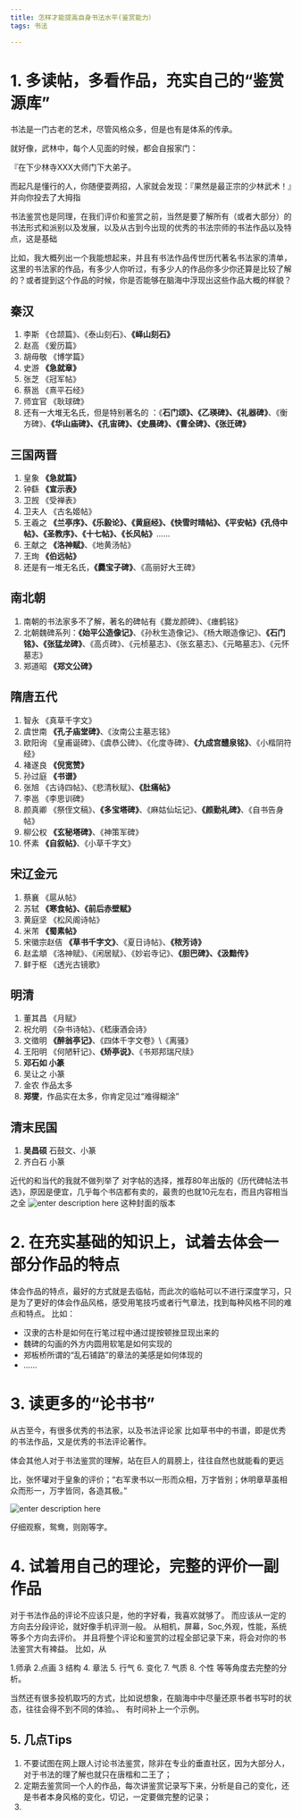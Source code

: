 ```yaml
---
title: 怎样才能提高自身书法水平(鉴赏能力）
tags: 书法

---
```

# 1. 多读帖，多看作品，充实自己的“鉴赏源库”
书法是一门古老的艺术，尽管风格众多，但是也有是体系的传承。

就好像，武林中，每个人见面的时候，都会自报家门：

『在下少林寺XXX大师门下大弟子。

而起凡是懂行的人，你随便耍两招，人家就会发现：『果然是最正宗的少林武术！』并向你投去了大拇指

书法鉴赏也是同理，在我们评价和鉴赏之前，当然是要了解所有（或者大部分）的书法形式和派别以及发展，以及从古到今出现的优秀的书法宗师的书法作品以及特点，这是基础

比如，我大概列出一个我能想起来，并且有书法作品传世历代著名书法家的清单，
这里的书法家的作品，有多少人你听过，有多少人的作品你多少你还算是比较了解的？或者提到这个作品的时候，你是否能够在脑海中浮现出这些作品大概的样貌？


## 秦汉 

 1. 李斯	《仓颉篇》、《泰山刻石》、**《峄山刻石》**
 2. 赵高	《爰历篇》
 3. 胡毋敬	《博学篇》
 4. 史游	**《急就章》**
 5. 张芝	《冠军帖》
 6. 蔡邕 《熹平石经》
 7. 师宜官	《耿球碑》
 8. 还有一大堆无名氏，但是特别著名的 ：《**石门颂》、《乙瑛碑》、《礼器碑》**、《衡方碑》、**《华山庙碑》、《孔宙碑》、《史晨碑》、《曹全碑》、《张迁碑》**

## 三国两晋

 1. 皇象	**《急就篇》**
 2. 钟繇 **《宣示表》**
 3. 卫觊	《受禅表》
 4. 卫夫人 《古名姬帖》
 5. 王羲之 **《兰亭序》、《乐毅论》、《黄庭经》、《快雪时晴帖》、《平安帖》《孔侍中帖》、《圣教序》、《十七帖》、《长风帖》**……
 6. 王献之  **《洛神赋》**、《地黄汤帖》
 7. 王珣 **《伯远帖》**
 8. 还是有一堆无名氏，**《爨宝子碑》**、《高丽好大王碑》

## 南北朝

 1. 南朝的书法家多不了解，著名的碑帖有《爨龙颜碑》、《瘗鹤铭》
 2. 北朝魏碑系列：**《始平公造像记》**、《孙秋生造像记》、《杨大眼造像记》、**《石门铭》、《张猛龙碑》**、《高贞碑》、《元桢墓志》、《张玄墓志》、《元略墓志》、《元怀墓志》
 3. 郑道昭	**《郑文公碑》**

## 隋唐五代

 1. 智永	《真草千字文》
 2. 虞世南	**《孔子庙堂碑》**、《汝南公主墓志铭》
 3. 欧阳询 《皇甫诞碑》、《虞恭公碑》、《化度寺碑》、**《九成宫醴泉铭》**、《小楷阴符经》
 4. 褚遂良  **《倪宽赞》**
 5. 孙过庭 **《书谱》**
 6. 张旭  《古诗四帖》、《悲清秋赋》、**《肚痛帖》**
 7. 李邕  《李思训碑》
 8.  颜真卿 《祭侄文稿》、**《多宝塔碑》**、《麻姑仙坛记》、**《颜勤礼碑》**、《自书告身帖》
 9.  柳公权 **《玄秘塔碑》**、《神策军碑》
 10.  怀素 	**《自叙帖》**、《小草千字文》

## 宋辽金元

 1. 蔡襄	《扈从帖》
 2. 苏轼 **《寒食帖》、《前后赤壁赋》**
 3. 黄庭坚 《松风阁诗帖》
 4. 米芾	**《蜀素帖》**
 5. 宋徽宗赵佶	**《草书千字文》**、《夏日诗帖》、**《秾芳诗》**
 6. 赵孟頫 《洛神赋》、《闲居赋》、《妙岩寺记》、**《胆巴碑》、《汲黯传》**
 7. 鲜于枢	《透光古镜歌》

## 明清

 1. 董其昌	《月赋》
 2. 祝允明	《杂书诗帖》、《嵇康酒会诗》
 3. 文徵明	**《醉翁亭记》**、《四体千字文卷》\《离骚》
 4. 王阳明	《何陋轩记》、**《矫亭说》**、《书郑邦瑞尺牍》
 5. **邓石如	小篆**
 6. 吴让之	小篆
 7. 金农   作品太多
 8. **郑燮**，作品实在太多，你肯定见过“难得糊涂”

## 清末民国

 1. **吴昌硕**	石鼓文、小篆
 2. 齐白石	小篆

近代的和当代的我就不做列举了
对字帖的选择，推荐80年出版的《历代碑帖法书选》，原因是便宜，几乎每个书店都有卖的，最贵的也就10元左右，而且内容相当之全
![enter description here][1]
这种封面的版本

# 2. 在充实基础的知识上，试着去体会一部分作品的特点
体会作品的特点，最好的方式就是去临帖，而此次的临帖可以不进行深度学习，只是为了更好的体会作品风格，感受用笔技巧或者行气章法，找到每种风格不同的难点和特点。
比如：

 - 汉隶的古朴是如何在行笔过程中通过提按顿挫显现出来的 
 - 魏碑的勾画的外方内圆用软笔是如何实现的
 -  郑板桥所谓的“乱石铺路”的章法的美感是如何体现的
 -  ……
 
 # 3. 读更多的“论书书”

从古至今，有很多优秀的书法家，以及书法评论家
比如草书中的书谱，即是优秀的书法作品，又是优秀的书法评论著作。

体会其他人对于书法鉴赏的理解，站在巨人的肩膀上，往往自然也就能看的更远

比，张怀瓘对于皇象的评价；“右军隶书以一形而众相，万字皆别；休明章草虽相众而形一，万字皆同，各造其极。”


![enter description here][2]

仔细观察，鸳鸯，则刚等字。

# 4. 试着用自己的理论，完整的评价一副作品

对于书法作品的评论不应该只是，他的字好看，我喜欢就够了。
而应该从一定的方向去分段评论，就好像手机评测一般。
从相机，屏幕，Soc,外观，性能，系统等多个方向去评价。
并且将整个评论和鉴赏的过程全部记录下来，将会对你的书法鉴赏大有裨益。
比如，从

1.师承
2.点画
3 结构
4. 章法
5. 行气
6. 变化
7. 气质
8. 个性
等等角度去完整的分析。

当然还有很多投机取巧的方式，比如说想象，在脑海中中尽量还原书者书写时的状态，往往会得不到不同的体验。、
有时间补上一个示例。


## 5. 几点Tips

 1. 不要试图在网上跟人讨论书法鉴赏，除非在专业的垂直社区，因为大部分人，对于书法的理了解也就只在唐楷和二王了；
 2. 定期去鉴赏同一个人的作品，每次讲鉴赏记录写下来，分析是自己的变化，还是书者本身风格的变化，切记，一定要做完整的记录；
 3. 

  [1]: http://olv87vq5u.bkt.clouddn.com/1497523237938.jpg "1497523237938"
  [2]: http://olv87vq5u.bkt.clouddn.com/1497523505165.jpg "1497523505165"